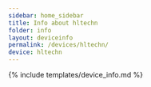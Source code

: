 ```yaml
---
sidebar: home_sidebar
title: Info about hltechn
folder: info
layout: deviceinfo
permalink: /devices/hltechn/
device: hltechn
---
```

{% include templates/device_info.md %}
